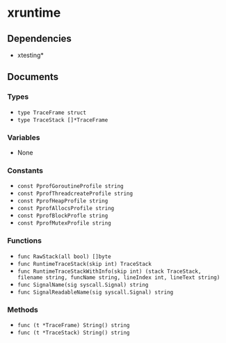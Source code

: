 # xruntime

## Dependencies

+ xtesting*

## Documents

### Types

+ `type TraceFrame struct`
+ `type TraceStack []*TraceFrame`

### Variables

+ None

### Constants

+ `const PprofGoroutineProfile string`
+ `const PprofThreadcreateProfile string`
+ `const PprofHeapProfile string`
+ `const PprofAllocsProfile string`
+ `const PprofBlockProfle string`
+ `const PprofMutexProfile string`

### Functions

+ `func RawStack(all bool) []byte`
+ `func RuntimeTraceStack(skip int) TraceStack`
+ `func RuntimeTraceStackWithInfo(skip int) (stack TraceStack, filename string, funcName string, lineIndex int, lineText string)`
+ `func SignalName(sig syscall.Signal) string`
+ `func SignalReadableName(sig syscall.Signal) string`

### Methods

+ `func (t *TraceFrame) String() string`
+ `func (t *TraceStack) String() string`
